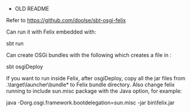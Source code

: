 
* OLD README

Refer to https://github.com/doolse/sbt-osgi-felix

Can run it with Felix embedded with:

sbt run

Can create OSGi bundles with the following which creates a file in :

sbt osgiDeploy

If you want to run inside Felix, after osgiDeploy, copy all the jar files from .\target\launcher\bundle\* to Felix bundle directory.
Also change felix running to include sun.misc package with the Java option, for example:

java -Dorg.osgi.framework.bootdelegation=sun.misc -jar bin\felix.jar


